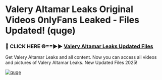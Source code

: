 # Valery Altamar Leaks Original Videos 0nlyFans Leaked - Files Updated! (quge)

<h3>🔴 CLICK HERE 🌐==►► <a href="https://tinyurl.com/x26r9saj" rel="nofollow">Valery Altamar Leaks Updated Files</a></h3>

Get Valery Altamar Leaks and all content. Now you can access all videos and pictures of Valery Altamar Leaks. New Updated Files 2025!

[![quge](https://i.imgur.com/LkgZPqh.gif)](https://tinyurl.com/x26r9saj)
